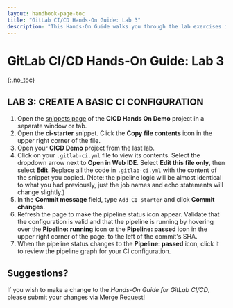 ```yaml
---
layout: handbook-page-toc
title: "GitLab CI/CD Hands-On Guide: Lab 3"
description: "This Hands-On Guide walks you through the lab exercises in the GitLab CI/CD course."
---
```

# GitLab CI/CD Hands-On Guide: Lab 3
{:.no_toc}

## LAB 3: CREATE A BASIC CI CONFIGURATION

1. Open the [snippets page](https://ilt.gitlabtraining.cloud/professional-services-classes/gitlab-ci-cd/gitlab-cicd-hands-on-demo/-/snippets) of the **CICD Hands On Demo** project in a separate window or tab.
1. Open the **ci-starter** snippet. Click the **Copy file contents** icon in the upper right corner of the file.
1. Open your **CICD Demo** project from the last lab.
1. Click on your `.gitlab-ci.yml` file to view its contents. Select the dropdown arrow next to **Open in Web IDE**. Select **Edit this file only**, then select **Edit**. Replace all the code in `.gitlab-ci.yml` with the content of the snippet you copied. (Note: the pipeline logic will be almost identical to what you had previously, just the job names and echo statements will change slightly.)
1. In the **Commit message** field, type `Add CI starter` and click **Commit changes**.
1. Refresh the page to make the pipeline status icon appear. Validate that the configuration is valid and that the pipeline is running by hovering over the **Pipeline: running** icon or the **Pipeline: passed** icon in the upper right corner of the page, to the left of the commit's SHA.
1. When the pipeline status changes to the **Pipeline: passed** icon, click it to review the pipeline graph for your CI configuration.

## Suggestions?

If you wish to make a change to the *Hands-On Guide for GitLab CI/CD*, please submit your changes via Merge Request!
